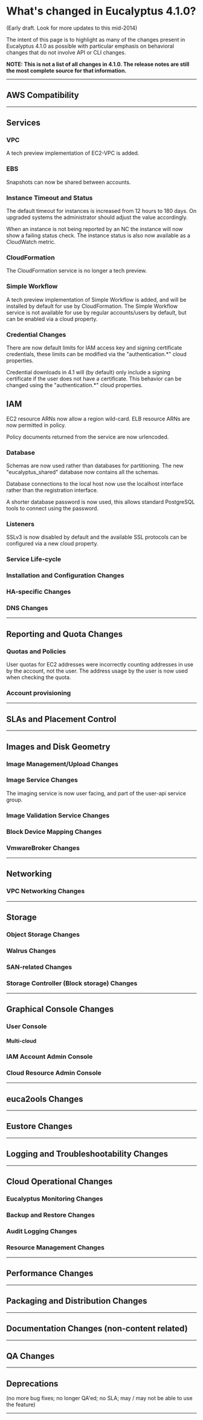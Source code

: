 # What's changed in Eucalyptus 4.1.0? 
(Early draft. Look for more updates to this mid-2014)

The intent of this page is to highlight as many of the changes present in Eucalyptus 4.1.0 as possible with particular emphasis on behavioral changes that do not involve API or CLI changes.

**NOTE: This is not a list of all changes in 4.1.0. The release notes are still the most complete source for that information.**
***

## AWS Compatibility

***
## Services
### VPC
A tech preview implementation of EC2-VPC is added.

### EBS
Snapshots can now be shared between accounts.

### Instance Timeout and Status
The default timeout for instances is increased from 12 hours to 180 days. On upgraded systems the administrator should adjust the value accordingly.

When an instance is not being reported by an NC the instance will now show a failing status check. The instance status is also now available as a CloudWatch metric.

### CloudFormation
The CloudFormation service is no longer a tech preview.

### Simple Workflow
A tech preview implementation of Simple Workflow is added, and will be installed by default for use by CloudFormation. The Simple Workflow service is not available for use by regular accounts/users by default, but can be enabled via a cloud property.

### Credential Changes
There are now default limits for IAM access key and signing certificate credentials, these limits can be modified via the "authentication.*" cloud properties.

Credential downloads in 4.1 will (by default) only include a signing certificate if the user does not have a certificate. This behavior can be changed using the "authentication.*" cloud properties.

## IAM
EC2 resource ARNs now allow a region wild-card. ELB resource ARNs are now permitted in policy.

Policy documents returned from the service are now urlencoded.

### Database
Schemas are now used rather than databases for partitioning. The new "eucalyptus_shared" database now contains all the schemas.

Database connections to the local host now use the localhost interface rather than the registration interface.

A shorter database password is now used, this allows standard PostgreSQL tools to connect using the password.

### Listeners
SSLv3 is now disabled by default and the available SSL protocols can be configured via a new cloud property.

### Service Life-cycle
### Installation and Configuration Changes
### HA-specific Changes
### DNS Changes
***
## Reporting and Quota Changes
### Quotas and Policies
User quotas for EC2 addresses were incorrectly counting addresses in use by the account, not the user. The address usage by the user is now used when checking the quota.

### Account provisioning
***
## SLAs and Placement Control
*** 
## Images and Disk Geometry
### Image Management/Upload Changes
### Image Service Changes
The imaging service is now user facing, and part of the user-api service group.

### Image Validation Service Changes
### Block Device Mapping Changes
### VmwareBroker Changes
***
## Networking
### VPC Networking Changes

***
## Storage
### Object Storage Changes
### Walrus Changes
### SAN-related Changes
### Storage Controller (Block storage) Changes
***
## Graphical Console Changes
### User Console 
#### Multi-cloud
### IAM Account Admin Console
### Cloud Resource Admin Console
***
## euca2ools Changes
***
## Eustore Changes
***
## Logging and Troubleshootability Changes
***
## Cloud Operational Changes
### Eucalyptus Monitoring Changes
### Backup and Restore Changes
### Audit Logging Changes
### Resource Management Changes
***
## Performance Changes
***
## Packaging and Distribution Changes
***
## Documentation Changes (non-content related)
***
## QA Changes
***
## Deprecations 
(no more bug fixes; no longer QA'ed; no SLA; may / may not be able to use the feature)
***
